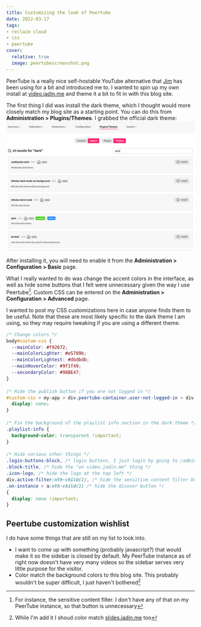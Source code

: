 ```yaml
---
title: Customizing the look of Peertube
date: 2022-03-17
tags:
- reclaim cloud
- css
- peertube
cover:
  relative: true
  image: peertubescreenshot.png
---
```


PeerTube is a really nice self-hostable YouTube alternative that [Jim](https://bavatuesdays.com) has been using for a bit and introduced me to. I wanted to spin up my own install at [video.jadin.me](https://video.jadin.me) and theme it a bit to fit in with this blog site. 

The first thing I did was install the dark theme, which I thought would more closely match my blog site as a starting point. You can do this from **Administration > Plugins/Themes**. I grabbed the official dark theme:
![screenshot of themes in the peertube admin interface](peertubethemes.png)

After installing it, you will need to enable it from the **Administration > Configuration > Basic** page. 

What I really wanted to do was change the accent colors in the interface, as well as hide some buttons that I felt were unnecessary given the way I use Peertube[^1]. Custom CSS can be entered on the **Administration > Configuration > Advanced** page.

I wanted to post my CSS customizations here in case anyone finds them to be useful. Note that these are most likely  specific to the dark theme I am using, so they may require tweaking if you are using a different theme. 

```css
/* Change colors */
body#custom-css {
  --mainColor: #f92672;
  --mainColorLighter: #e5789b;
  --mainColorLightest: #dbdbdb;
  --mainHoverColor: #9f1f49;
  --secondaryColor: #98BE47;
}

/* Hide the publish button if you are not logged in */
#custom-css > my-app > div.peertube-container.user-not-logged-in > div.header > div.header-right > my-header > a {
  display: none;
}

/* Fix the background of the playlist info section in the dark theme */
.playlist-info {
  background-color: transparent !important;
}

/* Hide various other things */
.login-buttons-block, /* login buttons, I just login by going to /admin */
.block-title, /* hide the "on video.jadin.me" thing */
.icon-logo, /* hide the logo at the top left */
div.active-filter:nth-child(2), /* hide the sensitive content filter button*/
.on-instance > a:nth-child(2) /* hide the disover button */
{
  display: none !important;
}
```

## Peertube customization wishlist
I do have some things that are still on my list to look into. 
- I want to come up with something (probably javascript?) that would make it so the sidebar is closed by default. My PeerTube instance as of right now doesn't have very many videos so the sidebar serves very little purpose for the visitor.
- Color match the background colors to this blog site. This probably wouldn't be super difficult, I just haven't bothered[^2]

[^1]: For instance, the sensitive content filter. I don't have any of that on my PeerTube instance, so that button is unnecessary

[^2]: While I'm add it I shoud color match [slides.jadin.me](https://slides.jadin.me) too